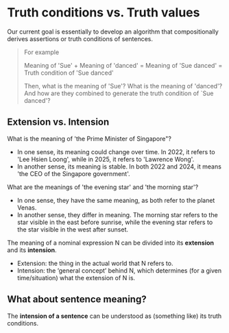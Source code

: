 # Truth conditions vs. Truth values

Our current goal is essentially to develop an algorithm that compositionally derives assertions or truth conditions of sentences. 

> For example <br>
>
> Meaning of 'Sue' + Meaning of 'danced' = Meaning of 'Sue danced' = Truth condition of 'Sue danced' <br>
> 
> Then, what is the meaning of 'Sue'? What is the meaning of 'danced'? And how are they combined to generate the truth condition of `Sue danced'? 

## Extension vs. Intension 

What is the meaning of 'the Prime Minister of Singapore"? 

- In one sense, its meaning could change over time. In 2022, it refers to 'Lee Hsien Loong', while in 2025, it refers to 'Lawrence Wong'.
- In another sense, its meaning is stable. In both 2022 and 2024, it means 'the CEO of the Singapore government'.

What are the meanings of 'the evening star' and 'the morning star'? 

- In one sense, they have the same meaning, as both refer to the planet Venas.
- In another sense, they differ in meaning. The morning star refers to the star visible in the east before sunrise, while the evening star refers to the star visible in the west after sunset.

The meaning of a nominal expression N can be divided into its **extension** and its **intension**. 

- Extension: the thing in the actual world that N refers to.
- Intension: the ‘general concept’ behind N, which determines (for a given time/situation) what the extension of N is. 

## What about sentence meaning? 

The **intension of a sentence** can be understood as (something like) its truth conditions.


